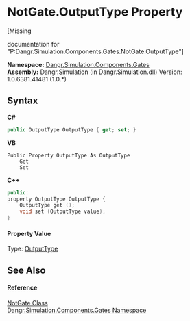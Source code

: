 # NotGate.OutputType Property 
 

\[Missing <summary> documentation for "P:Dangr.Simulation.Components.Gates.NotGate.OutputType"\]

**Namespace:**&nbsp;<a href="N_Dangr_Simulation_Components_Gates">Dangr.Simulation.Components.Gates</a><br />**Assembly:**&nbsp;Dangr.Simulation (in Dangr.Simulation.dll) Version: 1.0.6381.41481 (1.0.*)

## Syntax

**C#**<br />
``` C#
public OutputType OutputType { get; set; }
```

**VB**<br />
``` VB
Public Property OutputType As OutputType
	Get
	Set
```

**C++**<br />
``` C++
public:
property OutputType OutputType {
	OutputType get ();
	void set (OutputType value);
}
```


#### Property Value
Type: <a href="T_Dangr_Simulation_Types_OutputType">OutputType</a>

## See Also


#### Reference
<a href="T_Dangr_Simulation_Components_Gates_NotGate">NotGate Class</a><br /><a href="N_Dangr_Simulation_Components_Gates">Dangr.Simulation.Components.Gates Namespace</a><br />